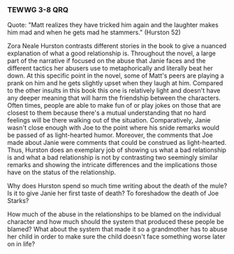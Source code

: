 ### TEWWG 3-8 QRQ

Quote: "Matt realizes they have tricked him again and the laughter makes him mad and when he gets mad he stammers." (Hurston 52)



Zora Neale Hurston contrasts different stories in the book to give a nuanced explanation of what a good relationship is. Throughout the novel, a large part of the narrative if focused on the abuse that Janie faces and the different tactics her abusers use to metaphorically and literally beat her down. At this specific point in the novel, some of Matt's peers are playing a prank on him and he gets slightly upset when they laugh at him. Compared to the other insults in this book this one is relatively light and doesn't have any deeper meaning that will harm the friendship between the characters. Often times, people are able to make fun of or play jokes on those that are closest to them because there's a mutual understanding that no hard feelings will be there walking out of the situation. Comparatively, Janie wasn't close enough with Joe to the point where his snide remarks would be passed of as light-hearted humor. Moreover, the comments that Joe made about Janie were comments that could be construed as light-hearted. Thus, Hurston does an exemplary job of showing us what a bad relationship is and what a bad relationship is not by contrasting two seemingly similar remarks and showing the intricate differences and the implications those have on the status of the relationship. 



Why does Hurston spend so much time writing about the death of the mule? Is it to give Janie her first taste of death? To foreshadow the death of Joe Starks?

How much of the abuse in the relationships to be blamed on the individual character and how much should the system that produced these people be blamed? What about the system that made it so a grandmother has to abuse her child in order to make sure the child doesn't face something worse later on in life? 

